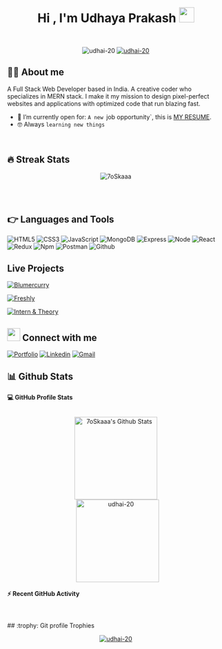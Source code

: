 
<p align="center" >
  
</p>


<h1 align="center">Hi , I'm Udhaya Prakash <img src="https://media.giphy.com/media/hvRJCLFzcasrR4ia7z/giphy.gif" width="35"></h1>



<br>

<p align="center"> 
	<img src="https://komarev.com/ghpvc/?username=udhai-20&label=Profile%20views&color=0e75b6&style=plastic" alt="udhai-20" /> 
	<a href = "https://commits.top/egypt.html" target="_blank">
		<img src="https://enfsgag3ayy6w9q.m.pipedream.net/&style=plastic" alt="udhai-20" target="_blank"/> 
	</a>
</p>


## :sassy_man:  About me
 A Full Stack Web Developer based in India. A creative coder who specializes in MERN stack. I make it my mission to design pixel-perfect websites and applications with optimized code that run blazing fast.
- :thinking: I’m currently open for: `A new `job opportunity`, this is [MY RESUME](https://drive.google.com/file/d/1qpuvn4jizWts1s77_jDTc-D3HZvcMi_Z/view?usp=sharing).
- :nerd_face: Always `learning new things`

<br>

## 🔥 Streak Stats
<p align="center"><img src="https://github-readme-streak-stats.herokuapp.com/?user=udhai-20&theme=algolia" alt="7oSkaaa" /></p>

<br>
<br>


## 👉 Languages and Tools

![HTML5](https://img.shields.io/badge/-HTML5-000000?style=flat&logo=html5)
![CSS3](https://img.shields.io/badge/-CSS-000000?style=flat&logo=css3)
![JavaScript](https://img.shields.io/badge/-JavaScript-000000?style=flat&logo=javascript)
![MongoDB](https://img.shields.io/badge/-MongoDB-000000?style=flat&logo=mongodb)
![Express](https://img.shields.io/badge/-Express-000000?style=flat&logo=express)
![Node](https://img.shields.io/badge/-Node-000000?style=flat&logo=node.js)
![React](https://img.shields.io/badge/-React-000000?style=flat&logo=react)
![Redux](https://img.shields.io/badge/-Redux-000000?style=flat&logo=redux)
![Npm](https://img.shields.io/badge/-npm-000000?style=flat&logo=npm)
![Postman](https://img.shields.io/badge/-postman-000000?style=flat&logo=postman)
![Github](https://img.shields.io/badge/-Github-000000?style=flat&logo=github) <br />

## Live Projects

<p>
<a href="https://mellow-rolypoly-03e5bc.netlify.app/index.html" target="blank"><img src="https://img.shields.io/static/v1?style=for-the-badge&message=Blumercurry&color=000000&Color=FFFFFF&label=" alt="Blumercurry"/></a>

<a href="https://fluffy-croquembouche-14d5f2.netlify.app/" target="blank"><img src="https://img.shields.io/static/v1?style=for-the-badge&message=Freshly&color=000000&Color=FFFFFF&label=" alt="Freshly"/></a>
</p>
<a href="https://interandjob.netlify.app/" target="blank"><img src="https://img.shields.io/static/v1?style=for-the-badge&message=InterTheory&color=000000&Color=FFFFFF&label=" alt="Intern & Theory"/></a>
</p>


## <img src="https://media.giphy.com/media/iY8CRBdQXODJSCERIr/giphy.gif" width="30px"> Connect with me

[![Portfolio](https://img.shields.io/badge/-Porfolio-000?style=flat&logo=🔭&logoColor=white)](https://udhai-20.github.io/)
[![Linkedin](https://img.shields.io/badge/-LinkedIn-blue?style=flat&logo=Linkedin&logoColor=white)](https://www.linkedin.com/in/udhayaprakash-5645ba185/)
[![Gmail](https://img.shields.io/badge/-Gmail-c14438?style=flat&logo=Gmail&logoColor=white)](mailto:udhayaprakash122@gmail.com)



## 📊 Github Stats



  <summary><b>💻 GitHub Profile Stats</b></summary>
  <br/>
  <p align="center">
    <a href="https://github.com/udhai-20/github-readme-stats"><img alt="7oSkaaa's Github Stats" src="https://github-readme-stats.vercel.app/api?username=udhai-20&show_icons=true&count_private=true&theme=algolia" height="192px"/></a>
<br/>
  &nbsp;
  <img src="https://github-readme-stats.vercel.app/api/top-langs?username=udhai-20&langs_count=10&show_icons=true&locale=en&layout=compact&theme=algolia" alt="udhai-20" height="192px"/>
  <br/>
  
  </p>



  <summary><b>⚡ Recent GitHub Activity</b></summary>
  <br/>
<!-- <a href="https://github.com/udhai-20/github-readme-activity-graph"><img alt="Udhaya's Activity Graph" src="https://activity-graph.herokuapp.com/graph?username=udhai-20&bg_color=0D1117&color=5BCDEC&line=5BCDEC&point=FFFFFF&hide_border=true" /></a> -->
  <br/>


<br/>
<!-- ----<img src="https://raw.githubusercontent.com/deepak-812/deepak-812/output/github-contribution-grid-snake.svg" /> -->
## :trophy: Git profile Trophies

<p align="center"> <a href="https://github.com/ryo-ma/github-profile-trophy"><img src="https://github-profile-trophy.vercel.app/?username=udhai-20&layout=compact&theme=algolia" alt="udhai-20" /></a> </p>


